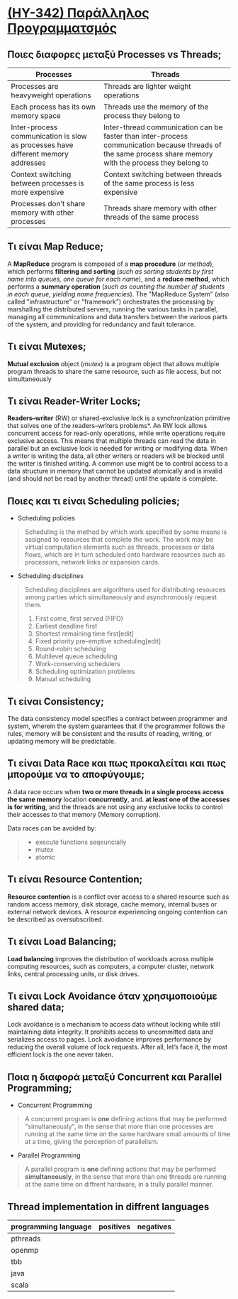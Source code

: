 # [(HY-342) Παράλληλος Προγραμματσμός](http://www.csd.uoc.gr/~hy342/)

## Ποιες διαφορες μεταξύ **Processes vs Threads**;

Processes | Threads
--- | ---
Processes are heavyweight operations |	Threads are lighter weight operations
Each process has its own memory space	 | Threads use the memory of the process they belong to
Inter-process communication is slow as processes have different memory addresses | Inter-thread communication can be faster than inter-process communication because threads of the same process share memory with the process they belong to
Context switching between processes is more expensive	| Context switching between threads of the same process is less expensive
Processes don’t share memory with other processes	| Threads share memory with other threads of the same process
 
## Τι είναι Map Reduce;
A **MapReduce** program is composed of a **map procedure** (*or method*), which performs **filtering and sorting** (*such as sorting students by first name into queues, one queue for each name*), and a **reduce method**, which performs a **summary operation** (*such as counting the number of students in each queue, yielding name frequencies*). The "MapReduce System" (also called "infrastructure" or "framework") orchestrates the processing by marshalling the distributed servers, running the various tasks in parallel, managing all communications and data transfers between the various parts of the system, and providing for redundancy and fault tolerance.

## Τι είναι Mutexes;
**Mutual exclusion** object (*mutex*) is a program object that allows multiple program threads to share the same resource, such as file access, but not simultaneously

## Τι είναι Reader-Writer Locks;
**Readers–writer** (RW) or shared-exclusive lock is a synchronization primitive that solves one of the readers–writers problems*. An RW lock allows concurrent access for read-only operations, while write operations require exclusive access. This means that multiple threads can read the data in parallel but an exclusive lock is needed for writing or modifying data. When a writer is writing the data, all other writers or readers will be blocked until the writer is finished writing. A common use might be to control access to a data structure in memory that cannot be updated atomically and is invalid (and should not be read by another thread) until the update is complete.

## Ποιες και τι είναι Scheduling policies;
* Scheduling policies
> Scheduling is the method by which work specified by some means is assigned to resources that complete the work. The work may be virtual computation elements such as threads, processes or data flows, which are in turn scheduled onto hardware resources such as processors, network links or expansion cards.

* Scheduling disciplines
> Scheduling disciplines are algorithms used for distributing resources among parties which simultaneously and asynchronously request them.
> 1. First come, first served (FIFO)
> 2. Earliest deadline first
> 3. Shortest remaining time first[edit]
> 4. Fixed priority pre-emptive scheduling[edit]
> 5. Round-robin scheduling
> 6. Multilevel queue scheduling
> 7. Work-conserving schedulers
> 8. Scheduling optimization problems
> 9. Manual scheduling

## Τι είναι Consistency;
The data consistency model specifies a contract between programmer and system, wherein the system guarantees that if the programmer follows the rules, memory will be consistent and the results of reading, writing, or updating memory will be predictable.

## Τι είναι Data Race και πως προκαλείται και πως μπορούμε να το αποφύγουμε;
A data race occurs when **two or more threads in a single process access the same memory** location **concurrently**, and. **at least one of the accesses is for writing**, and the threads are not using any exclusive locks to control their accesses to that memory (Memory corruption).

Data races can be avoided by: <br>
> * execute functions seqeuncially
> * mutex
> * atomic

## Τι είναι Resource Contention;
**Resource contention** is a conflict over access to a shared resource such as random access memory, disk storage, cache memory, internal buses or external network devices. A resource experiencing ongoing contention can be described as oversubscribed.

## Τι είναι Load Balancing;
**Load balancing** improves the distribution of workloads across multiple computing resources, such as computers, a computer cluster, network links, central processing units, or disk drives.

## Τι είναι Lock Avoidance όταν χρησιμοποιούμε shared data;
Lock avoidance is a mechanism to access data without locking while still maintaining data integrity. It prohibits access to uncommitted data and serializes access to pages. Lock avoidance improves performance by reducing the overall volume of lock requests. After all, let’s face it, the most efficient lock is the one never taken.

## Ποια η διαφορά μεταξύ Concurrent και Parallel Programming;
* Concurrent Programming
> A concurrent program is **one** defining actions that may be performed "simultaneously", in the sense that more than one processes are running at the same time on the same hardware small amounts of time at a time, giving the perception of parallelism. 

* Parallel Programming
>	A parallel program is **one** defining actions that may be performed **simultaneously**, in the sense that more than one threads are running at the same time on diffrent hardware, in a trully parallel manner. 

## Thread implementation in diffrent languages

programming language | positives | negatives
--- | --- | ---
pthreads | | 
openmp | | 
tbb | | 
java | | 
scala | | 
